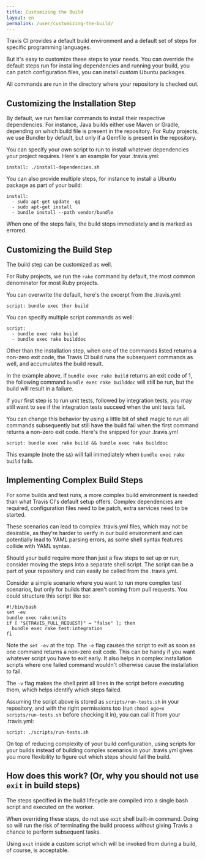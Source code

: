 ```yaml
---
title: Customizing the Build
layout: en
permalink: /user/customizing-the-build/
---
```


<div id="toc"></div>

Travis CI provides a default build environment and a default set of steps for specific programming languages.

But it's easy to customize these steps to your needs. You can override the default steps run for installing dependencies and running your build, you can patch configuration files, you can install custom Ubuntu packages.

All commands are run in the directory where your repository is checked out.

## Customizing the Installation Step

By default, we run familiar commands to install their respective dependencies. For instance, Java builds either use Maven or Gradle, depending on which build file is present in the repository. For Ruby projects, we use Bundler by default, but only if a Gemfile is present in the repository.

You can specify your own script to run to install whatever dependencies your project requires. Here's an example for your .travis.yml:

    install: ./install-dependencies.sh

You can also provide multiple steps, for instance to install a Ubuntu package as part of your build:

    install:
      - sudo apt-get update -qq
      - sudo apt-get install
      - bundle install --path vendor/bundle

When one of the steps fails, the build stops immediately and is marked as errored.

## Customizing the Build Step

The build step can be customized as well.

For Ruby projects, we run the `rake` command by default, the most common denominator for most Ruby projects.

You can overwrite the default, here's the excerpt from the .travis.yml:

    script: bundle exec thor build

You can specify multiple script commands as well:

    script:
      - bundle exec rake build
      - bundle exec rake builddoc

Other than the installation step, when one of the commands listed returns a non-zero exit code, the Travis CI build runs the subsequent commands as well, and accumulates the build result.

In the example above, if `bundle exec rake build` returns an exit code of 1, the following command `bundle exec rake builddoc` will still be run, but the build will result in a failure.

If your first step is to run unit tests, followed by integration tests, you may still want to see if the integration tests succeed when the unit tests fail.

You can change this behavior by using a little bit of shell magic to run all commands subsequently but still have the build fail when the first command returns a non-zero exit code. Here's the snipped for your .travis.yml

    script: bundle exec rake build && bundle exec rake builddoc

This example (note the `&&`) will fail immediately when `bundle exec rake build` fails.

## Implementing Complex Build Steps

For some builds and test runs, a more complex build environment is needed than what Travis CI's default setup offers. Complex dependencies are required, configuration files need to be patch, extra services need to be started.

These scenarios can lead to complex .travis.yml files, which may not be desirable, as they're harder to verify in our build environment and can potentially lead to YAML parsing errors, as some shell syntax features collide with YAML syntax.

Should your build require more than just a few steps to set up or run, consider moving the steps into a separate shell script. The script can be a part of your repository and can easily be called from the .travis.yml.

Consider a simple scenario where you want to run more complex test scenarios, but only for builds that aren't coming from pull requests. You could structure this script like so:

    #!/bin/bash
    set -ev
    bundle exec rake:units
    if [ "${TRAVIS_PULL_REQUEST}" = "false" ]; then
      bundle exec rake test:integration
    fi

Note the `set -ev` at the top. The `-e` flag causes the script to exit as soon as one command returns a non-zero exit code. This can be handy if you want whatever script you have to exit early. It also helps in complex installation scripts where one failed command wouldn't otherwise cause the installation to fail.

The `-v` flag makes the shell print all lines in the script before executing them, which helps identify which steps failed.

Assuming the script above is stored as `scripts/run-tests.sh` in your repository, and with the right permissions too (run `chmod ugo+x scripts/run-tests.sh` before checking it in), you can call it from your .travis.yml:

    script: ./scripts/run-tests.sh

On top of reducing complexity of your build configuration, using scripts for your builds instead of building complex scenarios in your .travis.yml gives you more flexibility to figure out which steps should fail the build.

## How does this work? (Or, why you should not use `exit` in build steps)

The steps specified in the build lifecycle are compiled into a single bash script and executed on the worker.

When overriding these steps, do not use `exit` shell built-in command.
Doing so will run the risk of terminating the build process without giving Travis a chance to
perform subsequent tasks.

Using `exit` inside a custom script which will be invoked from during a build, of course, is acceptable.
